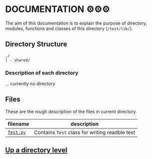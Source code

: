 # DOCUMENTATION ⚙⚙⚙
The aim of this documentation is to explain the purpose of directory, modules, functions and classes of this directory (`/test/lib/`). 

## Directory Structure

```
./
| - shared/
```

### Description of each directory
... currently no directory
 
## Files
These are the rough description of the files in current directory.

| filename | description |
| ----- | ----- |
| [`Test.py`](Test.py.md) | Contains `Test` class for writing readble test |


## [Up a directory level](../../.doc/main.md)